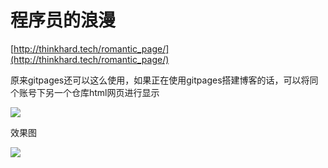 # 程序员的浪漫

[http://thinkhard.tech/romantic_page/](http://thinkhard.tech/romantic_page/)

原来gitpages还可以这么使用，如果正在使用gitpages搭建博客的话，可以将同个账号下另一个仓库html网页进行显示

![](https://ws1.sinaimg.cn/large/c3a916a7gy1fnqsygoap5j20le09e3z7.jpg)

效果图

![](./result.gif)